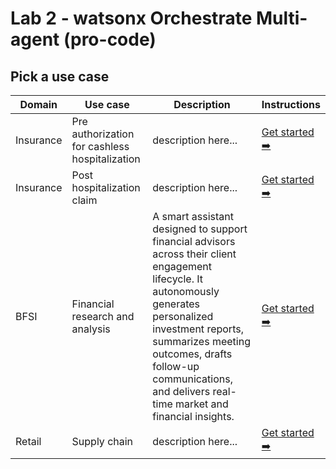 # Lab 2 - watsonx Orchestrate Multi-agent (pro-code)

## Pick a use case

Domain|Use case|Description|Instructions
--|--|--|--
Insurance|Pre authorization for cashless hospitalization|description here...|[Get started ➡️](/EEL-agentic-ai-bootcamp/docs/use-cases-for-labs/pro-code/insurance-claim-pre-authorization/)
Insurance|Post hospitalization claim|description here...|[Get started ➡️](/EEL-agentic-ai-bootcamp/docs/use-cases-for-labs/pro-code/insurance-claim-post-hospitalization/)
BFSI|Financial research and analysis|A smart assistant designed to support financial advisors across their client engagement lifecycle. It autonomously generates personalized investment reports, summarizes meeting outcomes, drafts follow-up communications, and delivers real-time market and financial insights.|[Get started ➡️](/EEL-agentic-ai-bootcamp/docs/use-cases-for-labs/pro-code/financial-research-and-analysis/)
Retail|Supply chain|description here...|[Get started ➡️](/EEL-agentic-ai-bootcamp/docs/use-cases-for-labs/pro-code/supply-chain/)